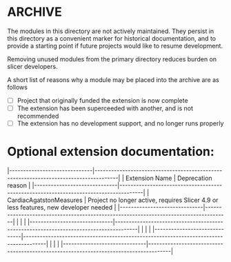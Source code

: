 # ARCHIVE

The modules in this directory are not actively maintained. They
persist in this directory as a convenient marker for historical
documentation, and to provide a starting point if future
projects would like to resume development.

Removing unused modules from the primary directory reduces
burden on slicer developers.

A short list of reasons why a module may be placed into
the archive are as follows

- [ ] Project that originally funded the extension is now complete
- [ ] The extension has been superceeded with another, and is not recommended
- [ ] The extension has no development support, and no longer runs properly

# Optional extension documentation:



|------------------------------|--------------------------------------------------------------------------------------|
| Extension Name               | Deprecation reason                                                                   |
|------------------------------|--------------------------------------------------------------------------------------|
| CardiacAgatstonMeasures      | Project no longer active, requires Slicer 4.9 or less features, new developer needed |
|------------------------------|--------------------------------------------------------------------------------------|
|                              |                                                                                      |
|------------------------------|--------------------------------------------------------------------------------------|
|                              |                                                                                      |
|------------------------------|--------------------------------------------------------------------------------------|
|                              |                                                                                      |
|------------------------------|--------------------------------------------------------------------------------------|
